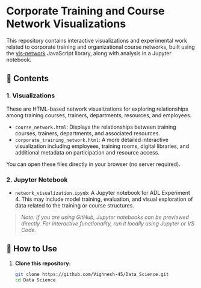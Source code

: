# Corporate Training and Course Network Visualizations

This repository contains interactive visualizations and experimental work related to corporate training and organizational course networks, built using the [vis-network](https://visjs.github.io/vis-network/) JavaScript library, along with analysis in a Jupyter notebook.

## 📁 Contents

### 1. **Visualizations**
These are HTML-based network visualizations for exploring relationships among training courses, trainers, departments, resources, and employees.

- `course_network.html`: Displays the relationships between training courses, trainers, departments, and associated resources.
- `corporate_training_network.html`: A more detailed interactive visualization including employees, training rooms, digital libraries, and additional metadata on participation and resource access.

You can open these files directly in your browser (no server required).

### 2. **Jupyter Notebook**
- `network_visualization.ipynb`: A Jupyter notebook for ADL Experiment 4. This may include model training, evaluation, and visual exploration of data related to the training or course structures.

> _Note: If you are using GitHub, Jupyter notebooks can be previewed directly. For interactive functionality, run it locally using Jupyter or VS Code._


## 🔧 How to Use

1. **Clone this repository:**
   ```bash
   git clone https://github.com/Vighnesh-45/Data_Science.git
   cd Data Science
